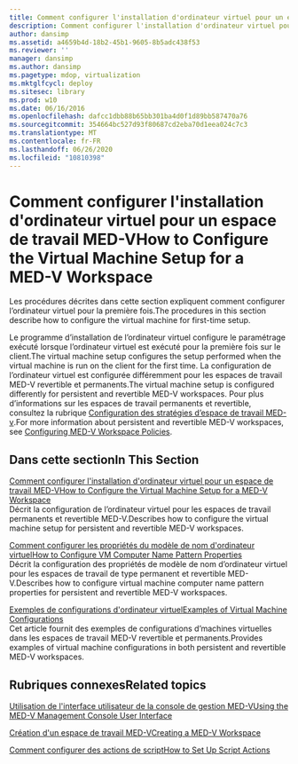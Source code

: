 ```yaml
---
title: Comment configurer l'installation d'ordinateur virtuel pour un espace de travail MED-V
description: Comment configurer l'installation d'ordinateur virtuel pour un espace de travail MED-V
author: dansimp
ms.assetid: a4659b4d-18b2-45b1-9605-8b5adc438f53
ms.reviewer: ''
manager: dansimp
ms.author: dansimp
ms.pagetype: mdop, virtualization
ms.mktglfcycl: deploy
ms.sitesec: library
ms.prod: w10
ms.date: 06/16/2016
ms.openlocfilehash: dafcc1dbb88b65bb301ba4d0f1d89bb587470a76
ms.sourcegitcommit: 354664bc527d93f80687cd2eba70d1eea024c7c3
ms.translationtype: MT
ms.contentlocale: fr-FR
ms.lasthandoff: 06/26/2020
ms.locfileid: "10810398"
---
```

# <span data-ttu-id="67409-103">Comment configurer l'installation d'ordinateur virtuel pour un espace de travail MED-V</span><span class="sxs-lookup"><span data-stu-id="67409-103">How to Configure the Virtual Machine Setup for a MED-V Workspace</span></span>


<span data-ttu-id="67409-104">Les procédures décrites dans cette section expliquent comment configurer l’ordinateur virtuel pour la première fois.</span><span class="sxs-lookup"><span data-stu-id="67409-104">The procedures in this section describe how to configure the virtual machine for first-time setup.</span></span>

<span data-ttu-id="67409-105">Le programme d’installation de l’ordinateur virtuel configure le paramétrage exécuté lorsque l’ordinateur virtuel est exécuté pour la première fois sur le client.</span><span class="sxs-lookup"><span data-stu-id="67409-105">The virtual machine setup configures the setup performed when the virtual machine is run on the client for the first time.</span></span> <span data-ttu-id="67409-106">La configuration de l’ordinateur virtuel est configurée différemment pour les espaces de travail MED-V revertible et permanents.</span><span class="sxs-lookup"><span data-stu-id="67409-106">The virtual machine setup is configured differently for persistent and revertible MED-V workspaces.</span></span> <span data-ttu-id="67409-107">Pour plus d’informations sur les espaces de travail permanents et revertible, consultez la rubrique [Configuration des stratégies d’espace de travail MED-v](configuring-med-v-workspace-policies.md).</span><span class="sxs-lookup"><span data-stu-id="67409-107">For more information about persistent and revertible MED-V workspaces, see [Configuring MED-V Workspace Policies](configuring-med-v-workspace-policies.md).</span></span>

## <span data-ttu-id="67409-108">Dans cette section</span><span class="sxs-lookup"><span data-stu-id="67409-108">In This Section</span></span>


<a href="" id="how-to-configure-the-virtual-machine-setup-for-a-med-v-workspace"></a>[<span data-ttu-id="67409-109">Comment configurer l'installation d'ordinateur virtuel pour un espace de travail MED-V</span><span class="sxs-lookup"><span data-stu-id="67409-109">How to Configure the Virtual Machine Setup for a MED-V Workspace</span></span>](how-to-configure-the-virtual-machine-setup-for-a-med-v-workspacemedvv2.md)  
<span data-ttu-id="67409-110">Décrit la configuration de l’ordinateur virtuel pour les espaces de travail permanents et revertible MED-V.</span><span class="sxs-lookup"><span data-stu-id="67409-110">Describes how to configure the virtual machine setup for persistent and revertible MED-V workspaces.</span></span>

<a href="" id="how-to-configure-vm-computer-name-pattern-properties"></a>[<span data-ttu-id="67409-111">Comment configurer les propriétés du modèle de nom d'ordinateur virtuel</span><span class="sxs-lookup"><span data-stu-id="67409-111">How to Configure VM Computer Name Pattern Properties</span></span>](how-to-configure-vm-computer-name-pattern-propertiesmedvv2.md)  
<span data-ttu-id="67409-112">Décrit la configuration des propriétés de modèle de nom d’ordinateur virtuel pour les espaces de travail de type permanent et revertible MED-V.</span><span class="sxs-lookup"><span data-stu-id="67409-112">Describes how to configure virtual machine computer name pattern properties for persistent and revertible MED-V workspaces.</span></span>

<a href="" id="examples-of-virtual-machine-configurations"></a>[<span data-ttu-id="67409-113">Exemples de configurations d'ordinateur virtuel</span><span class="sxs-lookup"><span data-stu-id="67409-113">Examples of Virtual Machine Configurations</span></span>](examples-of-virtual-machine-configurationsv2.md)  
<span data-ttu-id="67409-114">Cet article fournit des exemples de configurations d’machines virtuelles dans les espaces de travail MED-V revertible et permanents.</span><span class="sxs-lookup"><span data-stu-id="67409-114">Provides examples of virtual machine configurations in both persistent and revertible MED-V workspaces.</span></span>

## <span data-ttu-id="67409-115">Rubriques connexes</span><span class="sxs-lookup"><span data-stu-id="67409-115">Related topics</span></span>


[<span data-ttu-id="67409-116">Utilisation de l'interface utilisateur de la console de gestion MED-V</span><span class="sxs-lookup"><span data-stu-id="67409-116">Using the MED-V Management Console User Interface</span></span>](using-the-med-v-management-console-user-interface.md)

[<span data-ttu-id="67409-117">Création d'un espace de travail MED-V</span><span class="sxs-lookup"><span data-stu-id="67409-117">Creating a MED-V Workspace</span></span>](creating-a-med-v-workspacemedv-10-sp1.md)

[<span data-ttu-id="67409-118">Comment configurer des actions de script</span><span class="sxs-lookup"><span data-stu-id="67409-118">How to Set Up Script Actions</span></span>](how-to-set-up-script-actions.md)

 

 





